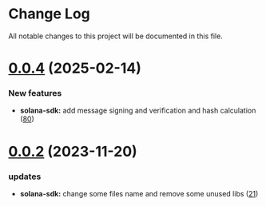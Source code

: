 
# Change Log

All notable changes to this project will be documented in this file.

# [0.0.4](https://github.com/mmdi1/go-wallet-sdk) (2025-02-14)

### New features

- **solana-sdk:** add message signing and verification and hash calculation ([80](https://github.com/mmdi1/go-wallet-sdk/pull/80))

# [0.0.2](https://github.com/mmdi1/go-wallet-sdk) (2023-11-20)

### updates

- **solana-sdk:** change some files name and remove some unused libs ([21](https://github.com/mmdi1/go-wallet-sdk/pull/21))
